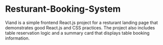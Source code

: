 # Resturant-Booking-System
Viand  is a simple frontend React.js project for a resturant landing page that demonstrates good React.js and CSS practices. The project also includes table reservation logic and a summary card that displays table booking information.
